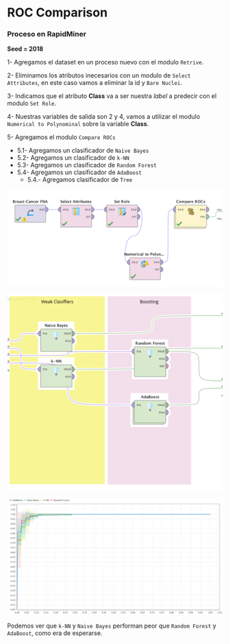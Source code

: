 # ROC Comparison

### Proceso en RapidMiner

__Seed = 2018__

1- Agregamos el dataset en un proceso nuevo con el modulo `Retrive`.

2- Eliminamos los atributos inecesarios con un modulo de `Select Attributes`, en este caso vamos a eliminar la id y `Bare Nuclei`.

3- Indicamos que el atributo **Class** va a ser nuestra _label_ a predecir con el modulo `Set Role`.

4- Nuestras variables de salida son 2 y 4, vamos a utilizar el modulo `Numerical to Polynominal` sobre la variable **Class**.

5- Agregamos el modulo `Compare ROCs`
* 5.1- Agregamos un clasificador de `Naive Bayes`
* 5.2- Agregamos un clasificador de `k-NN`
* 5.3- Agregamos un clasificador de `Random Forest`
* 5.4- Agregamos un clasificador de `AdaBoost`
    * 5.4.- Agregamos clasificador de `Tree`

![](./img/21_roc_process2.png)

![](./img/21_roc_process.png)

![](./img/21_roc_result.png)

Podemos ver que `k-NN` y `Naive Bayes` performan peor que `Random Forest` y `AdaBoost`, como era de esperarse.